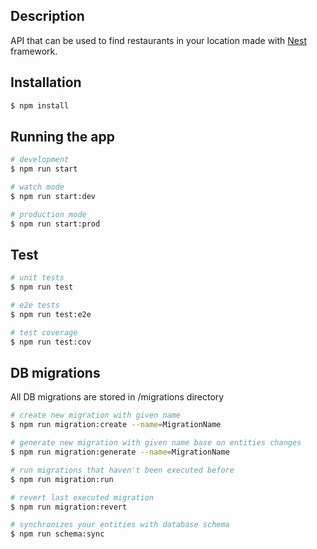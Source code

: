 ## Description

API that can be used to find restaurants in your location made with [Nest](https://github.com/nestjs/nest) framework.

## Installation

```bash
$ npm install
```

## Running the app

```bash
# development
$ npm run start

# watch mode
$ npm run start:dev

# production mode
$ npm run start:prod
```

## Test

```bash
# unit tests
$ npm run test

# e2e tests
$ npm run test:e2e

# test coverage
$ npm run test:cov
```

## DB migrations
All DB migrations are stored in /migrations directory
```bash
# create new migration with given name
$ npm run migration:create --name=MigrationName

# generate new migration with given name base on entities changes
$ npm run migration:generate --name=MigrationName

# run migrations that haven't been executed before
$ npm run migration:run

# revert last executed migration
$ npm run migration:revert

# synchronizes your entities with database schema
$ npm run schema:sync
```